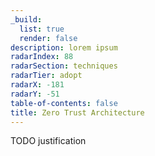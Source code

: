 ```yaml
---
_build:
  list: true
  render: false
description: lorem ipsum
radarIndex: 88
radarSection: techniques
radarTier: adopt
radarX: -181
radarY: -51
table-of-contents: false
title: Zero Trust Architecture
---
```


TODO justification
